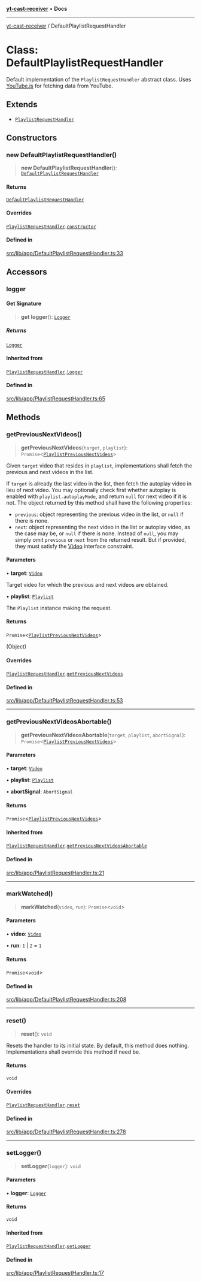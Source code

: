 [**yt-cast-receiver**](../README.md) • **Docs**

***

[yt-cast-receiver](../README.md) / DefaultPlaylistRequestHandler

# Class: DefaultPlaylistRequestHandler

Default implementation of the `PlaylistRequestHandler` abstract class.
Uses [YouTube.js](https://github.com/LuanRT/YouTube.js) for fetching data
from YouTube.

## Extends

- [`PlaylistRequestHandler`](PlaylistRequestHandler.md)

## Constructors

### new DefaultPlaylistRequestHandler()

> **new DefaultPlaylistRequestHandler**(): [`DefaultPlaylistRequestHandler`](DefaultPlaylistRequestHandler.md)

#### Returns

[`DefaultPlaylistRequestHandler`](DefaultPlaylistRequestHandler.md)

#### Overrides

[`PlaylistRequestHandler`](PlaylistRequestHandler.md).[`constructor`](PlaylistRequestHandler.md#constructors)

#### Defined in

[src/lib/app/DefaultPlaylistRequestHandler.ts:33](https://github.com/patrickkfkan/yt-cast-receiver/blob/bd89142d74e28aee740c2fbc2ea3a853e286e8db/src/lib/app/DefaultPlaylistRequestHandler.ts#L33)

## Accessors

### logger

#### Get Signature

> **get** **logger**(): [`Logger`](../interfaces/Logger.md)

##### Returns

[`Logger`](../interfaces/Logger.md)

#### Inherited from

[`PlaylistRequestHandler`](PlaylistRequestHandler.md).[`logger`](PlaylistRequestHandler.md#logger)

#### Defined in

[src/lib/app/PlaylistRequestHandler.ts:65](https://github.com/patrickkfkan/yt-cast-receiver/blob/bd89142d74e28aee740c2fbc2ea3a853e286e8db/src/lib/app/PlaylistRequestHandler.ts#L65)

## Methods

### getPreviousNextVideos()

> **getPreviousNextVideos**(`target`, `playlist`): `Promise`\<[`PlaylistPreviousNextVideos`](../interfaces/PlaylistPreviousNextVideos.md)\>

Given `target` video that resides in `playlist`, implementations shall fetch
the previous and next videos in the list.

If `target` is already the last video in the list, then fetch the autoplay video
in lieu of next video. You may optionally check first whether autoplay is enabled
with `playlist.autoplayMode`, and return `null` for next video if it is not.
The object returned by this method shall have the following properties:
- `previous`: object representing the previous video in the list, or `null` if there is none.
- `next`: object representing the next video in the list or autoplay video, as the case may be, or `null` if there is none.
Instead of `null`, you may simply omit `previous` or `next` from the returned result. But if provided, they
must satisfy the [Video](../interfaces/Video.md) interface constraint.

#### Parameters

• **target**: [`Video`](../interfaces/Video.md)

Target video for which the previous and next videos are obtained.

• **playlist**: [`Playlist`](Playlist.md)

The `Playlist` instance making the request.

#### Returns

`Promise`\<[`PlaylistPreviousNextVideos`](../interfaces/PlaylistPreviousNextVideos.md)\>

(Object)

#### Overrides

[`PlaylistRequestHandler`](PlaylistRequestHandler.md).[`getPreviousNextVideos`](PlaylistRequestHandler.md#getpreviousnextvideos)

#### Defined in

[src/lib/app/DefaultPlaylistRequestHandler.ts:53](https://github.com/patrickkfkan/yt-cast-receiver/blob/bd89142d74e28aee740c2fbc2ea3a853e286e8db/src/lib/app/DefaultPlaylistRequestHandler.ts#L53)

***

### getPreviousNextVideosAbortable()

> **getPreviousNextVideosAbortable**(`target`, `playlist`, `abortSignal`): `Promise`\<[`PlaylistPreviousNextVideos`](../interfaces/PlaylistPreviousNextVideos.md)\>

#### Parameters

• **target**: [`Video`](../interfaces/Video.md)

• **playlist**: [`Playlist`](Playlist.md)

• **abortSignal**: `AbortSignal`

#### Returns

`Promise`\<[`PlaylistPreviousNextVideos`](../interfaces/PlaylistPreviousNextVideos.md)\>

#### Inherited from

[`PlaylistRequestHandler`](PlaylistRequestHandler.md).[`getPreviousNextVideosAbortable`](PlaylistRequestHandler.md#getpreviousnextvideosabortable)

#### Defined in

[src/lib/app/PlaylistRequestHandler.ts:21](https://github.com/patrickkfkan/yt-cast-receiver/blob/bd89142d74e28aee740c2fbc2ea3a853e286e8db/src/lib/app/PlaylistRequestHandler.ts#L21)

***

### markWatched()

> **markWatched**(`video`, `run`): `Promise`\<`void`\>

#### Parameters

• **video**: [`Video`](../interfaces/Video.md)

• **run**: `1` \| `2` = `1`

#### Returns

`Promise`\<`void`\>

#### Defined in

[src/lib/app/DefaultPlaylistRequestHandler.ts:208](https://github.com/patrickkfkan/yt-cast-receiver/blob/bd89142d74e28aee740c2fbc2ea3a853e286e8db/src/lib/app/DefaultPlaylistRequestHandler.ts#L208)

***

### reset()

> **reset**(): `void`

Resets the handler to its initial state. By default, this method does nothing.
Implementations shall override this method if need be.

#### Returns

`void`

#### Overrides

[`PlaylistRequestHandler`](PlaylistRequestHandler.md).[`reset`](PlaylistRequestHandler.md#reset)

#### Defined in

[src/lib/app/DefaultPlaylistRequestHandler.ts:278](https://github.com/patrickkfkan/yt-cast-receiver/blob/bd89142d74e28aee740c2fbc2ea3a853e286e8db/src/lib/app/DefaultPlaylistRequestHandler.ts#L278)

***

### setLogger()

> **setLogger**(`logger`): `void`

#### Parameters

• **logger**: [`Logger`](../interfaces/Logger.md)

#### Returns

`void`

#### Inherited from

[`PlaylistRequestHandler`](PlaylistRequestHandler.md).[`setLogger`](PlaylistRequestHandler.md#setlogger)

#### Defined in

[src/lib/app/PlaylistRequestHandler.ts:17](https://github.com/patrickkfkan/yt-cast-receiver/blob/bd89142d74e28aee740c2fbc2ea3a853e286e8db/src/lib/app/PlaylistRequestHandler.ts#L17)
